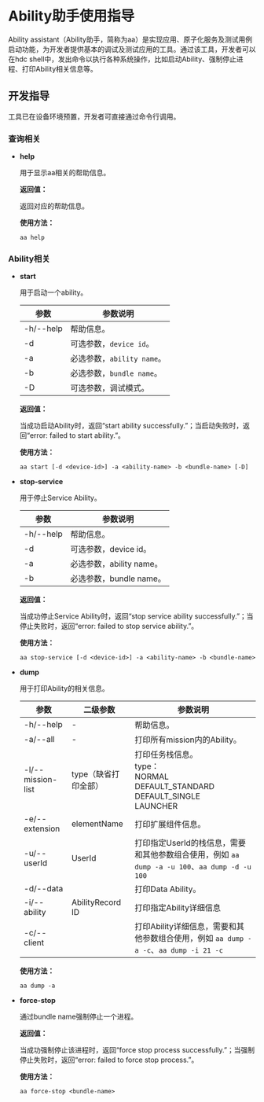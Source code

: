 # Ability助手使用指导

Ability assistant（Ability助手，简称为aa）是实现应用、原子化服务及测试用例启动功能，为开发者提供基本的调试及测试应用的工具。通过该工具，开发者可以在hdc shell中，发出命令以执行各种系统操作，比如启动Ability、强制停止进程、打印Ability相关信息等。

## 开发指导

工具已在设备环境预置，开发者可直接通过命令行调用。

### 查询相关

- **help**

  用于显示aa相关的帮助信息。

  **返回值：**

  返回对应的帮助信息。

  **使用方法：**

  ```
  aa help
  ```

### Ability相关

- **start**

  用于启动一个ability。

  | 参数      | 参数说明                   |
  | --------- | -------------------------- |
  | -h/--help | 帮助信息。                 |
  | -d        | 可选参数，`device id`。    |
  | -a        | 必选参数，`ability name`。 |
  | -b        | 必选参数，`bundle name`。  |
  | -D        | 可选参数，调试模式。       |

  **返回值：**

  当成功启动Ability时，返回“start ability successfully.”；当启动失败时，返回“error: failed to start ability.”。

  **使用方法：**

  ```
  aa start [-d <device-id>] -a <ability-name> -b <bundle-name> [-D]
  ```
  
- **stop-service**

  用于停止Service Ability。

  | 参数      | 参数说明                 |
  | --------- | ------------------------ |
  | -h/--help | 帮助信息。               |
  | -d        | 可选参数，device id。    |
  | -a        | 必选参数，ability name。 |
  | -b        | 必选参数，bundle name。  |

  **返回值：**

  当成功停止Service Ability时，返回“stop service ability successfully.”；当停止失败时，返回“error: failed to stop service ability.”。

  **使用方法：**

  ```
  aa stop-service [-d <device-id>] -a <ability-name> -b <bundle-name>
  ```
  
- **dump**

  用于打印Ability的相关信息。

  | 参数              | 二级参数             | 参数说明                                                     |
  | ----------------- | -------------------- | ------------------------------------------------------------ |
  | -h/--help         | -                    | 帮助信息。                                                   |
  | -a/--all          | -                    | 打印所有mission内的Ability。                                 |
  | -l/--mission-list | type（缺省打印全部） | 打印任务栈信息。<br />type：<br />NORMAL <br />DEFAULT_STANDARD<br />DEFAULT_SINGLE<br />LAUNCHER |
  | -e/--extension    | elementName          | 打印扩展组件信息。                                           |
  | -u/--userId       | UserId               | 打印指定UserId的栈信息，需要和其他参数组合使用，例如 `aa dump -a -u 100`、`aa dump -d -u 100` |
  | -d/--data         |                      | 打印Data Ability。                                           |
  | -i/--ability      | AbilityRecord ID     | 打印指定Ability详细信息                                      |
  | -c/--client       |                      | 打印Ability详细信息，需要和其他参数组合使用，例如 `aa dump -a -c`、`aa dump -i 21 -c` |
  
  **使用方法：**
  
  ```
  aa dump -a
  ```
  
- **force-stop**

  通过bundle name强制停止一个进程。

  **返回值：**

  当成功强制停止该进程时，返回“force stop process successfully.”；当强制停止失败时，返回“error: failed to force stop process.”。

  **使用方法：**

  ```
  aa force-stop <bundle-name>
  ```